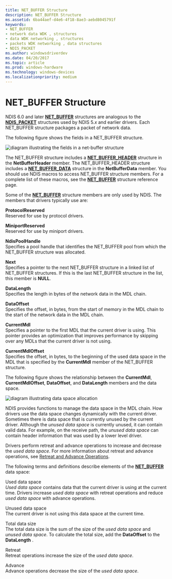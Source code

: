 ```yaml
---
title: NET_BUFFER Structure
description: NET_BUFFER Structure
ms.assetid: 6ba44aef-d4e6-4f18-8ae3-aebd8045791f
keywords:
- NET_BUFFER
- network data WDK , structures
- data WDK networking , structures
- packets WDK networking , data structures
- NDIS_PACKET
ms.author: windowsdriverdev
ms.date: 04/20/2017
ms.topic: article
ms.prod: windows-hardware
ms.technology: windows-devices
ms.localizationpriority: medium
---
```


# NET\_BUFFER Structure





NDIS 6.0 and later [**NET\_BUFFER**](https://msdn.microsoft.com/library/windows/hardware/ff568376) structures are analogous to the [**NDIS\_PACKET**](https://msdn.microsoft.com/library/windows/hardware/ff557086) structures used by NDIS 5.*x* and earlier drivers. Each NET\_BUFFER structure packages a packet of network data.

The following figure shows the fields in a NET\_BUFFER structure.

![diagram illustrating the fields in a net\-buffer structure](images/netbuffer.png)

The NET\_BUFFER structure includes a [**NET\_BUFFER\_HEADER**](https://msdn.microsoft.com/library/windows/hardware/ff568387) structure in the **NetBufferHeader** member. The NET\_BUFFER\_HEADER structure includes a [**NET\_BUFFER\_DATA**](https://msdn.microsoft.com/library/windows/hardware/ff568381) structure in the **NetBufferData** member. You should use NDIS macros to access NET\_BUFFER structure members. For a complete list of these macros, see the [**NET\_BUFFER**](https://msdn.microsoft.com/library/windows/hardware/ff568376) structure reference page.

Some of the [**NET\_BUFFER**](https://msdn.microsoft.com/library/windows/hardware/ff568376) structure members are only used by NDIS. The members that drivers typically use are:

<a href="" id="protocolreserved"></a>**ProtocolReserved**  
Reserved for use by protocol drivers.

<a href="" id="miniportreserved"></a>**MiniportReserved**  
Reserved for use by miniport drivers.

<a href="" id="ndispoolhandle"></a>**NdisPoolHandle**  
Specifies a pool handle that identifies the NET\_BUFFER pool from which the NET\_BUFFER structure was allocated.

<a href="" id="next"></a>**Next**  
Specifies a pointer to the next NET\_BUFFER structure in a linked list of NET\_BUFFER structures. If this is the last NET\_BUFFER structure in the list, this member is **NULL**.

<a href="" id="datalength"></a>**DataLength**  
Specifies the length in bytes of the network data in the MDL chain.

<a href="" id="dataoffset"></a>**DataOffset**  
Specifies the offset, in bytes, from the start of memory in the MDL chain to the start of the network data in the MDL chain.

<a href="" id="currentmdl"></a>**CurrentMdl**  
Specifies a pointer to the first MDL that the current driver is using. This pointer provides an optimization that improves performance by skipping over any MDLs that the current driver is not using.

<a href="" id="currentmdloffset"></a>**CurrentMdlOffset**  
Specifies the offset, in bytes, to the beginning of the used data space in the MDL that is specified by the **CurrentMdl** member of the NET\_BUFFER structure.

The following figure shows the relationship between the **CurrentMdl**, **CurrentMdlOffset**, **DataOffset**, and **DataLength** members and the data space.

![diagram illustrating data space allocation](images/netbufferdata-wmdl.png)

NDIS provides functions to manage the data space in the MDL chain. How drivers use the data space changes dynamically with the current driver. Sometimes there is data space that is currently unused by the current driver. Although the *unused data space* is currently unused, it can contain valid data. For example, on the receive path, the *unused data space* can contain header information that was used by a lower level driver.

Drivers perform retreat and advance operations to increase and decrease the *used data space*. For more information about retreat and advance operations, see [Retreat and Advance Operations](retreat-and-advance-operations.md).

The following terms and definitions describe elements of the [**NET\_BUFFER**](https://msdn.microsoft.com/library/windows/hardware/ff568376) data space:

<a href="" id="used-data-space"></a>Used data space  
*Used data space* contains data that the current driver is using at the current time. Drivers increase *used data space* with retreat operations and reduce *used data space* with advance operations.

<a href="" id="unused-data-space"></a>Unused data space  
The current driver is not using this data space at the current time.

<a href="" id="total-data-size"></a>Total data size  
The total data size is the sum of the size of the *used data space* and *unused data space*. To calculate the total size, add the **DataOffset** to the **DataLength** .

<a href="" id="retreat"></a>Retreat  
Retreat operations increase the size of the *used data space*.

<a href="" id="advance"></a>Advance  
Advance operations decrease the size of the *used data space*.

 

 





